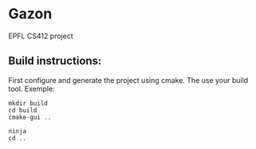# Gazon
EPFL CS412 project

## Build instructions:

First configure and generate the project using cmake. The use your build tool.
Exemple:
```
mkdir build
cd build
cmake-gui ..

ninja
cd ..
```
